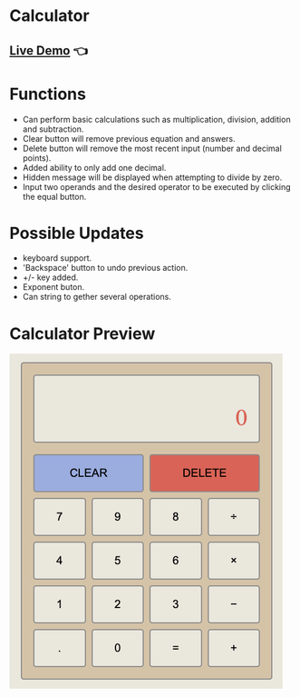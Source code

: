 # Calculator

## [Live Demo](https://cwarcup.github.io/Calculator/) :point_left:

# Functions

- Can perform basic calculations such as multiplication, division, addition and subtraction.
- Clear button will remove previous equation and answers.
- Delete button will remove the most recent input (number and decimal points).
- Added ability to only add one decimal.
- Hidden message will be displayed when attempting to divide by zero.
- Input two operands and the desired operator to be executed by clicking the equal button.

# Possible Updates

- keyboard support.
- 'Backspace' button to undo previous action.
- +/- key added.
- Exponent buton.
- Can string to gether several operations.

# Calculator Preview

![Example Calculator](calc.png)
